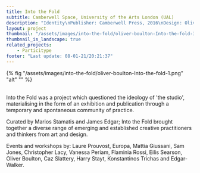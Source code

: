 ```yaml
---
title: Into the Fold
subtitle: Camberwell Space, University of the Arts London (UAL)
description: "Identity\nPublisher: Camberwell Press, 2016\nDesign: Oliver Boulton, Samuel Jones"
layout: project
thumbnail: "/assets/images/into-the-fold/oliver-boulton-Into-the-fold-3.png"
thumbnail_is_landscape: true
related_projects: 
    - Particitype
footer: "Last update: 08-01-21/20:21:37"
---
```


{% fig "/assets/images/into-the-fold/oliver-boulton-Into-the-fold-1.png" "alt" "" %}

<br>Into the Fold was a project which questioned the ideology of 'the studio', materialising in the form of an exhibition and publication through a temporary and spontaneous community of practice. 

Curated by Marios Stamatis and James Edgar; Into the Fold brought together a diverse range of emerging and established creative practitioners and thinkers from art and design. 

Events and workshops by: Laure Prouvost, Europa, Mattia Giussani, Sam Jones, Christopher Lacy, Vanessa Periam, Flaminia Rossi, Eilis Searson, Oliver Boulton, Caz Slattery, Harry Stayt, Konstantinos Trichas and Edgar-Walker.
